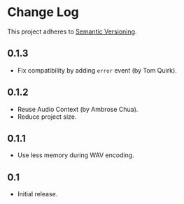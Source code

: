 # Change Log
This project adheres to [Semantic Versioning](http://semver.org/).

## 0.1.3
* Fix compatibility by adding `error` event (by Tom Quirk).

## 0.1.2
* Reuse Audio Context (by Ambrose Chua).
* Reduce project size.

## 0.1.1
* Use less memory during WAV encoding.

## 0.1
* Initial release.
